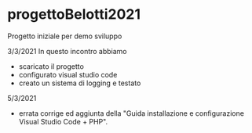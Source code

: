 # progettoBelotti2021
Progetto iniziale per demo sviluppo

3/3/2021 In questo incontro abbiamo 
- scaricato il progetto
- configurato visual studio code
- creato un sistema di logging e testato

5/3/2021
- errata corrige ed aggiunta della "Guida installazione e configurazione Visual Studio Code + PHP".
